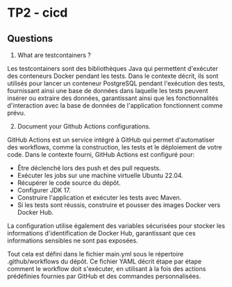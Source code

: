 # TP2 - cicd

## Questions 

1. What are testcontainers ?

Les testcontainers sont des bibliothèques Java qui permettent d'exécuter des conteneurs Docker pendant les tests. 
Dans le contexte décrit, ils sont utilisés pour lancer un conteneur PostgreSQL pendant l'exécution des tests, fournissant ainsi une base de données dans laquelle les tests peuvent insérer ou extraire des données, garantissant ainsi que les fonctionnalités d'interaction avec la base de données de l'application fonctionnent comme prévu.

2. Document your Github Actions configurations.

GitHub Actions est un service intégré à GitHub qui permet d'automatiser des workflows, comme la construction, les tests et le déploiement de votre code. Dans le contexte fourni, GitHub Actions est configuré pour:

- Être déclenché lors des push et des pull requests.
- Exécuter les jobs sur une machine virtuelle Ubuntu 22.04.
- Récupérer le code source du dépôt.
- Configurer JDK 17.
- Construire l'application et exécuter les tests avec Maven.
- Si les tests sont réussis, construire et pousser des images Docker vers Docker Hub.

La configuration utilise également des variables sécurisées pour stocker les informations d'identification de Docker Hub, garantissant que ces informations sensibles ne sont pas exposées.

Tout cela est défini dans le fichier main.yml sous le répertoire .github/workflows du dépôt. Ce fichier YAML décrit étape par étape comment le workflow doit s'exécuter, en utilisant à la fois des actions prédéfinies fournies par GitHub et des commandes personnalisées.